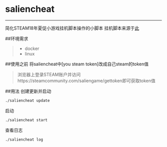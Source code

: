 # saliencheat
------
简化STEAM18年夏促小游戏挂机脚本操作的小脚本
挂机脚本来源于[此](https://github.com/SteamDatabase/SalienCheat)

##环境需求
> * docker
> * linux

##使用之前
将saliencheat中[you steam token]改成自己steam的token值
>浏览器上登录STEAM账户并访问https://steamcommunity.com/saliengame/gettoken即可获取token值

##用法
创建更新并启动
```bash
./saliencheat update
```
启动
```bash
./saliencheat start
```
查看日志
```bash
./saliencheat log
```
